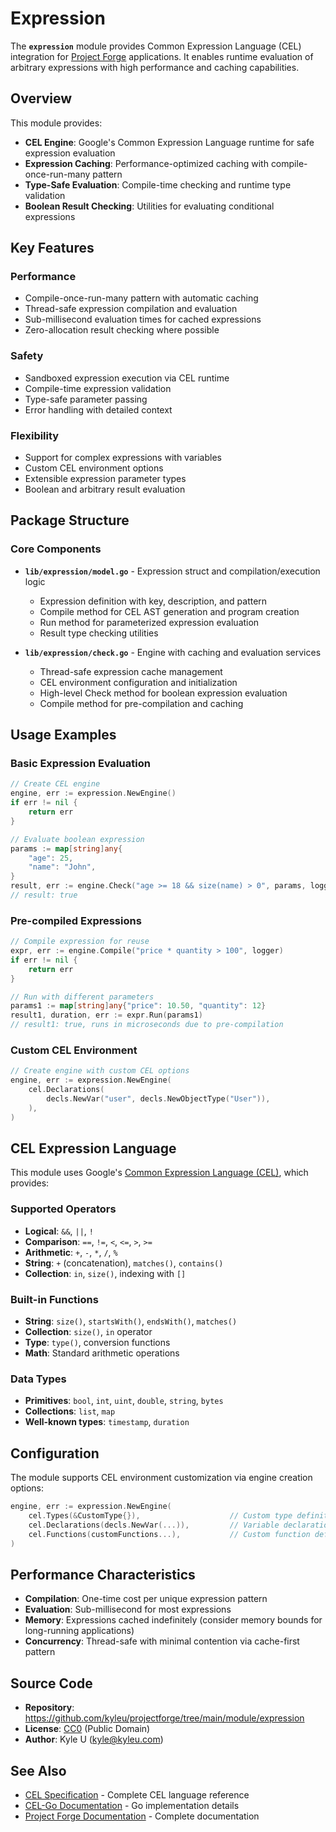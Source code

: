 # Expression

The **`expression`** module provides Common Expression Language (CEL) integration for [Project Forge](https://projectforge.dev) applications. It enables runtime evaluation of arbitrary expressions with high performance and caching capabilities.

## Overview

This module provides:

- **CEL Engine**: Google's Common Expression Language runtime for safe expression evaluation
- **Expression Caching**: Performance-optimized caching with compile-once-run-many pattern
- **Type-Safe Evaluation**: Compile-time checking and runtime type validation
- **Boolean Result Checking**: Utilities for evaluating conditional expressions

## Key Features

### Performance
- Compile-once-run-many pattern with automatic caching
- Thread-safe expression compilation and evaluation
- Sub-millisecond evaluation times for cached expressions
- Zero-allocation result checking where possible

### Safety
- Sandboxed expression execution via CEL runtime
- Compile-time expression validation
- Type-safe parameter passing
- Error handling with detailed context

### Flexibility
- Support for complex expressions with variables
- Custom CEL environment options
- Extensible expression parameter types
- Boolean and arbitrary result evaluation

## Package Structure

### Core Components

- **`lib/expression/model.go`** - Expression struct and compilation/execution logic
  - Expression definition with key, description, and pattern
  - Compile method for CEL AST generation and program creation
  - Run method for parameterized expression evaluation
  - Result type checking utilities

- **`lib/expression/check.go`** - Engine with caching and evaluation services
  - Thread-safe expression cache management
  - CEL environment configuration and initialization
  - High-level Check method for boolean expression evaluation
  - Compile method for pre-compilation and caching

## Usage Examples

### Basic Expression Evaluation

```go
// Create CEL engine
engine, err := expression.NewEngine()
if err != nil {
    return err
}

// Evaluate boolean expression
params := map[string]any{
    "age": 25,
    "name": "John",
}
result, err := engine.Check("age >= 18 && size(name) > 0", params, logger)
// result: true
```

### Pre-compiled Expressions

```go
// Compile expression for reuse
expr, err := engine.Compile("price * quantity > 100", logger)
if err != nil {
    return err
}

// Run with different parameters
params1 := map[string]any{"price": 10.50, "quantity": 12}
result1, duration, err := expr.Run(params1)
// result1: true, runs in microseconds due to pre-compilation
```

### Custom CEL Environment

```go
// Create engine with custom CEL options
engine, err := expression.NewEngine(
    cel.Declarations(
        decls.NewVar("user", decls.NewObjectType("User")),
    ),
)
```

## CEL Expression Language

This module uses Google's [Common Expression Language (CEL)](https://github.com/google/cel-spec), which provides:

### Supported Operators
- **Logical**: `&&`, `||`, `!`
- **Comparison**: `==`, `!=`, `<`, `<=`, `>`, `>=`
- **Arithmetic**: `+`, `-`, `*`, `/`, `%`
- **String**: `+` (concatenation), `matches()`, `contains()`
- **Collection**: `in`, `size()`, indexing with `[]`

### Built-in Functions
- **String**: `size()`, `startsWith()`, `endsWith()`, `matches()`
- **Collection**: `size()`, `in` operator
- **Type**: `type()`, conversion functions
- **Math**: Standard arithmetic operations

### Data Types
- **Primitives**: `bool`, `int`, `uint`, `double`, `string`, `bytes`
- **Collections**: `list`, `map`
- **Well-known types**: `timestamp`, `duration`

## Configuration

The module supports CEL environment customization via engine creation options:

```go
engine, err := expression.NewEngine(
    cel.Types(&CustomType{}),                    // Custom type definitions
    cel.Declarations(decls.NewVar(...)),         // Variable declarations
    cel.Functions(customFunctions...),           // Custom function definitions
)
```

## Performance Characteristics

- **Compilation**: One-time cost per unique expression pattern
- **Evaluation**: Sub-millisecond for most expressions
- **Memory**: Expressions cached indefinitely (consider memory bounds for long-running applications)
- **Concurrency**: Thread-safe with minimal contention via cache-first pattern

## Source Code

- **Repository**: https://github.com/kyleu/projectforge/tree/main/module/expression
- **License**: [CC0](https://creativecommons.org/publicdomain/zero/1.0) (Public Domain)
- **Author**: Kyle U (kyle@kyleu.com)

## See Also

- [CEL Specification](https://github.com/google/cel-spec) - Complete CEL language reference
- [CEL-Go Documentation](https://github.com/google/cel-go) - Go implementation details
- [Project Forge Documentation](https://projectforge.dev) - Complete documentation
